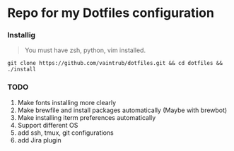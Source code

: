 # Repo for my Dotfiles configuration

### Installig

> You must have zsh, python, vim installed.

```
git clone https://github.com/vaintrub/dotfiles.git && cd dotfiles && ./install
```

### TODO
1. Make fonts installing more clearly
2. Make brewfile and install packages automatically (Maybe with brewbot)
3. Make installing iterm preferences automatically
4. Support different OS
5. add ssh, tmux, git configurations
6. add Jira plugin
